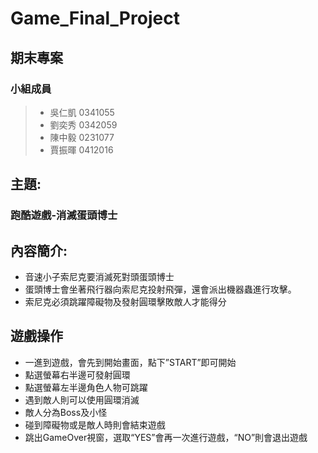 # Game_Final_Project
## 期末專案
### 小組成員
> * 吳仁凱 0341055
> * 劉奕秀 0342059
> * 陳中毅 0231077
> * 賈振暉 0412016

## 主題:
### 跑酷遊戲-消滅蛋頭博士

## 內容簡介:
- 音速小子索尼克要消滅死對頭蛋頭博士
- 蛋頭博士會坐著飛行器向索尼克投射飛彈，還會派出機器蟲進行攻擊。
- 索尼克必須跳躍障礙物及發射圓環擊敗敵人才能得分

## 遊戲操作
- 一進到遊戲，會先到開始畫面，點下”START”即可開始
- 點選螢幕右半邊可發射圓環
- 點選螢幕左半邊角色人物可跳躍
- 遇到敵人則可以使用圓環消滅
- 敵人分為Boss及小怪
- 碰到障礙物或是敵人時則會結束遊戲
- 跳出GameOver視窗，選取“YES”會再一次進行遊戲，“NO”則會退出遊戲
